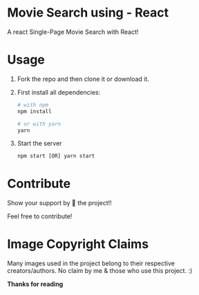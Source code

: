 # Movie Search using - React

A react Single-Page Movie Search with React!

# Usage

1. Fork the repo and then clone it or download it.

2. First install all dependencies:

   ```bash
   # with npm
   npm install

   # or with yarn
   yarn
   ```

3. Start the server
   ```javascript
   npm start [OR] yarn start
   ```

# Contribute

Show your support by 🌟 the project!!

Feel free to contribute!

# Image Copyright Claims

Many images used in the project belong to their respective creators/authors. No claim by me & those who use this project. :)

**Thanks for reading**
